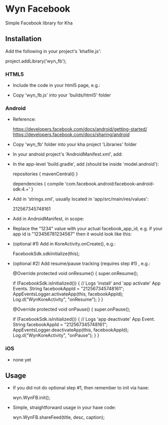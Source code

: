 # Wyn Facebook
Simple Facebook library for Kha

## Installation

Add the following in your project's 'khafile.js':

  project.addLibrary('wyn_fb');

### HTML5

- Include the code in your html5 page, e.g.:

  <script type="text/javascript" src="wyn_fb.js"></script>

- Copy 'wyn_fb.js' into your 'builds/html5' folder

### Android

- Reference:

  https://developers.facebook.com/docs/android/getting-started/
  https://developers.facebook.com/docs/sharing/android

- Copy 'wyn_fb' folder into your kha project 'Libraries' folder
- In your android project's 'AndroidManifest.xml', add:

  <uses-permission android:name="android.permission.INTERNET"/>

- In the app-level 'build.gradle', add (should be inside 'model.android'):

  repositories {
    mavenCentral()
  }

  dependencies {
    compile 'com.facebook.android:facebook-android-sdk:4.+'
  }

- Add in 'strings.xml', usually located in 'app/src/main/res/values':

  <string name="facebook_app_id">212567345748161</string>

- Add in AndroidManifest, in <application> scope:

  <meta-data android:name="com.facebook.sdk.ApplicationId" android:value="@string/facebook_app_id"/>

  <activity android:name="com.facebook.FacebookActivity"
    android:configChanges="keyboard|keyboardHidden|screenLayout|screenSize|orientation"
    android:theme="@android:style/Theme.Translucent.NoTitleBar"
    android:label="@string/app_name" />

  <provider android:authorities="com.facebook.app.FacebookContentProvider1234"
    android:name="com.facebook.FacebookContentProvider"
    android:exported="true" />

- Replace the "1234" value with your actual facebook_app_id, e.g. if your app id is "123456781234567" then it would look like this:

  <provider android:authorities="com.facebook.app.FacebookContentProvider123456781234567"
    android:name="com.facebook.FacebookContentProvider"
    android:exported="true" />

- (optional #1) Add in KoreActivity.onCreate(), e.g.:

  FacebookSdk.sdkInitialize(this);

- (optional #2) Add resume/pause tracking (requires step #1) , e.g.:

  @Override
  protected void onResume() {
    super.onResume();

    if (FacebookSdk.isInitialized()) {
      // Logs 'install' and 'app activate' App Events.
      String facebookAppId = "212567345748161";
      AppEventsLogger.activateApp(this, facebookAppId);
      Log.d("WynKoreActivity", "onResume");
    }
  }

  @Override
  protected void onPause() {
    super.onPause();

    if (FacebookSdk.isInitialized()) {
      // Logs 'app deactivate' App Event.
      String facebookAppId = "212567345748161";
      AppEventsLogger.deactivateApp(this, facebookAppId);
      Log.d("WynKoreActivity", "onPause");
    }
  }

### iOS

- none yet

## Usage

- If you did not do optional step #1, then remember to init via haxe:

  wyn.WynFB.init();

- Simple, straightforward usage in your haxe code:

  wyn.WynFB.shareFeed(title, desc, caption);